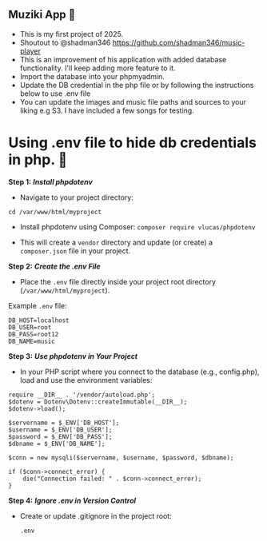 ## Muziki App 🎼
- This is my first project of 2025. 
- Shoutout to @shadman346 https://github.com/shadman346/music-player 
- This is an improvement of his application with added database functionality. I'll keep adding more feature to it.
- Import the database into your phpmyadmin.
- Update the DB credential in the php file or by following the instructions below to use .env file
- You can update the images and music file paths and sources to your liking e.g S3. I have included a few songs for testing.


# Using .env file to hide db credentials in php. 📑

**Step 1:** ***Install phpdotenv***
- Navigate to your project directory:

`cd /var/www/html/myproject`

- Install phpdotenv using Composer:
`composer require vlucas/phpdotenv`

- This will create a `vendor` directory and update (or create) a `composer.json` file in your project.


**Step 2:** ***Create the .env File***
- Place the `.env` file directly inside your project root directory (`/var/www/html/myproject`).

Example `.env` file:

```
DB_HOST=localhost
DB_USER=root
DB_PASS=root12
DB_NAME=music
```


**Step 3:** ***Use phpdotenv in Your Project***
- In your PHP script where you connect to the database (e.g., config.php), load and use the environment variables:

```
require __DIR__ . '/vendor/autoload.php';
$dotenv = Dotenv\Dotenv::createImmutable(__DIR__);
$dotenv->load();

$servername = $_ENV['DB_HOST'];
$username = $_ENV['DB_USER'];
$password = $_ENV['DB_PASS'];
$dbname = $_ENV['DB_NAME'];

$conn = new mysqli($servername, $username, $password, $dbname);

if ($conn->connect_error) {
    die("Connection failed: " . $conn->connect_error);
}
```


**Step 4:** ***Ignore .env in Version Control***
- Create or update .gitignore in the project root:

   `.env`
